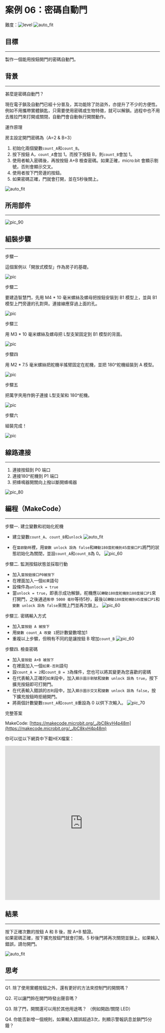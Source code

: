 # 案例 06：密碼自動門

難度：![level](images/level3.png)
![auto_fit](images/Case6/intro.png)<P>


## 目標
<HR>

製作一個能用按鈕開門的密碼自動門。<BR><P>


## 背景
<HR>

<span id="subtitle">甚麼是密碼自動門？</span><P>
現在電子鎖及自動門已經十分普及，其功能除了防盜外，亦提升了不少的方便性。例如不用攜帶實體鎖匙，只需要使用密碼或生物特徵，就可以解鎖。過程中也不用去推拉門來打開或關閉，自動門會自動執行開關動作。<BR><P>

<span id="subtitle">運作原理</span><P>
房主設定開門密碼為（A=2 & B=3）
1. 初始化兩個變數`count_A`和`count_B`。
2. 按下按鈕 A，`count_A`會加 1。而按下按鈕 B，則`count_B`會加 1。
3. 使用者輸入密碼後，再按按鈕 A+B 檢查密碼。如果正確，micro:bit 會顯示剔號，否則會顯示交叉。
4. 使用者按下門旁邊的按鈕。
5. 如果密碼正確，門就會打開，並在5秒後關上。

![auto_fit](images/Case6/Case6_flowchart.png)<P>


## 所用部件
<HR>

![pic_90](images/Case6/Case6_parts.png)<P>


## 組裝步驟
<HR>

<span id="subtitle">步驟一</span><BR><P>
這個案例以「開放式模型」作為房子的基礎。<BR><P>
![pic](images/Case6/Case6_ass1.png)<P>

<span id="subtitle">步驟二</span><BR><P>
要建造智慧門，先用 M4 * 10 毫米螺絲及螺母把按鈕安裝到 B1 模型上，並與 B1 模型上門旁邊的孔對齊。連接線應穿過上面的孔。<BR><P>
![pic](images/Case6/Case6_ass2.png)<P>

<span id="subtitle">步驟三</span><BR><P>
用 M3 * 10 毫米螺絲及螺母把 L型支架固定到 B1 模型的背面。<BR><P>
![pic](images/Case6/Case6_ass3.png)<P>

<span id="subtitle">步驟四</span><BR><P>
用 M2 * 7.5 毫米螺絲把舵機半搖臂固定在舵機，並把 180ᵒ舵機組裝到 A 模型。
<BR><P>
![pic](images/Case6/Case6_ass4.png)<P>

<span id="subtitle">步驟五</span><BR><P>
把萬字夾用作鉤子連接 L型支架和 180ᵒ舵機。<BR><P>
![pic](images/Case6/Case6_ass5.png)<P>

<span id="subtitle">步驟六</span><BR><P>
組裝完成！<BR><P>
![pic](images/Case6/Case6_ass6.png)<P>


## 線路連接
<HR>

1. 連接按鈕到 P0 端口
2. 連接180ᵒ舵機到 P1 端口
3. 把蜂鳴器開關向上撥以斷開蜂鳴器


![pic_80](images/Case6/Case6_hardware.png)<P>

## 編程（MakeCode）
<HR>

<span id="subtitle">步驟一. 建立變數和初始化舵機</span><P>
* 建立變數`count_A`、`count_B`和`unlock`
![auto_fit](images/Case6/Case6_p1.png)<P>

* 在`當啟動時`裡，用`變數 unlock 設為 false`和`轉動180度舵機到45度接口P1`將門的狀態初始化為關閉，並設`count_A`和`count_B`為 0。
![pic_60](images/Case6/Case6_p2.png)<P>

<span id="subtitle">步驟二. 監測按鈕狀態並採取行動</span><P>
* 加入`當按鈕接口P0被按下`
* 在裡面加入一個`如果`語句
* 設條件為`unlock = true`
* 當`unlock = true`，即表示成功解鎖，舵機應以`轉動180度舵機到180度接口P1`來打開門，​​之後通過`暫停 5000 毫秒`等待5秒，最後以`轉動180度舵機到45度接口P1`和`變數 unlock 設為 false`來關上門並再次鎖上。
![pic_60](images/Case6/Case6_p3.png)<P>

<span id="subtitle">步驟三. 密碼輸入方式</span><P>
* 加入`當按鈕 A 被按下`
* 用`變數 count_A 改變 1`把計數變數增加1
* 重複以上步驟，但稍有不同的是讓按鈕 B 增加`count_B`
![pic_60](images/Case6/Case6_p4.png)<P>

<span id="subtitle">步驟四. 檢查密碼</span><P>
* 加入`當按鈕 A+B 被按下`
* 在裡面加入一個`如果-否則`語句
* 設`count_A = 2`和`count_B = 3`為條件，您也可以將其變更為您喜歡的密碼
* 在代表輸入正確的`如果`段中，加入`顯示圖示剔號`和`變數 unlock 設為 true`，按下擴充按鈕即可打開門。
* 在代表輸入錯誤的`否則`段中，加入`顯示圖示交叉`和`變數 unlock 設為 false`，按下擴充按鈕時拒絕開門。
* 將兩個計數變數`count_A`和`count_B`重設為 0 以供下次輸入。
![pic_70](images/Case6/Case6_p5.png)<P>

<span id="subtitle">完整答案<BR><P>
MakeCode: [https://makecode.microbit.org/_JbC8kyH4p48m](https://makecode.microbit.org/_JbC8kyH4p48m)<BR><P>
你可以從以下網頁中下載HEX檔案：<BR>
<iframe src="https://makecode.microbit.org/#pub:_JbC8kyH4p48m" width="100%" height="500" frameborder="0"></iframe>


## 結果
<HR>

按下正確次數的按鈕 A 和 B 後，按 A+B 驗證。<BR>
如果密碼正確，按下擴充按鈕門就會打開。5 秒後門將再次關閉並鎖上。如果輸入錯誤，請勿開門。<BR><P>
![auto_fit](images/Case6/Case6_result.gif)<P>


## 思考
<HR>

Q1. 除了使用實體按鈕之外，還有更好的方法來控制門的開關嗎？<BR><P>
Q2. 可以讓門鈴在開門時發出聲音嗎？<BR><P>
Q3. 除了門，開關還可以用於其他用途嗎？ （例如開啟/關閉 LED）<BR><P>
Q4. 你能否新增一個規則，如果輸入錯誤超過3次，則顯示警報訊息並鎖門5分鐘？<BR><P>
